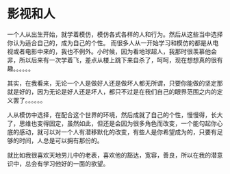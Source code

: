 # 影视和人

 一个人从出生开始，就学着模仿，模仿各式各样的人和行为。然后从这些当中选择你认为适合自己的，成为自己的个性。
而很多人从一开始学习和模仿的都是从电视或者电影中来的，我也不例外。小时候，因为看地球超人，我那时很羡慕他会非，所以后来有一次学着飞，差点从楼上跳下来自杀了，呵呵，现在想想真的很有趣。。。。。。

其实，在我看来，无论一个人是做好人还是做坏人都无所谓，只要你能做的坚定那就是好的，因为无论是好人还是坏人，都只不过是在我们自己的眼界范围之内的定义罢了。。。。。。

人从模仿中选择，在配合这个世界的环境，然后成就了自己的个性，慢慢得，长大了，思维也变得固定，虽然如此，但还是会因为很多角色而改变，一个能勾起你心底的感动，就可以对一个人有潜移默化的改变，有些人是你希望成为的，只要有足够的时间，人总是可以拥有那份的。

就比如我很喜欢天地男儿中的老表，喜欢他的豁达，宽容，善良，所以在我的潜意识中，总会有学习他好的一面的欲望。


